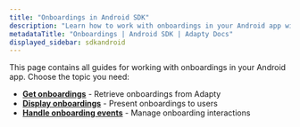 ```yaml
---
title: "Onboardings in Android SDK"
description: "Learn how to work with onboardings in your Android app with Adapty SDK."
metadataTitle: "Onboardings | Android SDK | Adapty Docs"
displayed_sidebar: sdkandroid
---
```


This page contains all guides for working with onboardings in your Android app. Choose the topic you need:

- **[Get onboardings](android-get-onboardings)** - Retrieve onboardings from Adapty
- **[Display onboardings](android-present-onboardings)** - Present onboardings to users
- **[Handle onboarding events](android-handle-onboarding-events)** - Manage onboarding interactions 